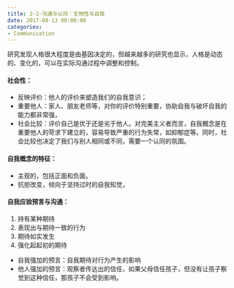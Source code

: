 ```yaml
---
title: 2-2-沟通与认同：生物性与自我
date: 2017-08-13 00:00:00
categories:
- Communication
---
```

研究发现人格很大程度是由基因决定的，但越来越多的研究也显示，人格是动态的、变化的，可以在实际沟通过程中调整和控制。
#### 社会性：
- 反映评价：他人的评价来塑造我们的自我意识；
- 重要他人：家人、朋友老师等，对你的评价特别重要，协助自我与破坏自我的能力都非常强，
- 社会比较：评价自己是优于还是劣于他人。对完美主义者而言，自我概念是在重要他人的苛求下建立的，容易导致严重的行为失常，如抑郁症等。同时，社会比较也决定了我们与别人相同或不同，需要一个认同的氛围。
#### 自我概念的特征：
- 主观的，包括正面和负面。
- 抗拒改变，倾向于坚持过时的自我知觉，


#### 自我应验预言与沟通：
1. 持有某种期待
2. 表现出与期待一致的行为
3. 期待如实发生
4. 强化起起初的期待
- 自我强加的预言：自我期待对行为产生的影响
- 他人强加的预言：观察者传达出的信任，如果父母信任孩子，但没有让孩子察觉到这种信任，那孩子不会受到影响。

